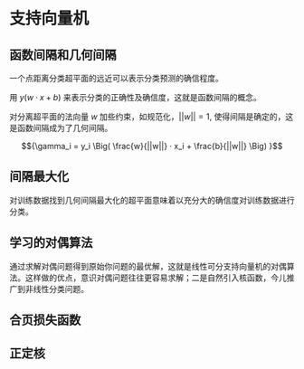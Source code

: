 # 支持向量机

## 函数间隔和几何间隔

一个点距离分类超平面的远近可以表示分类预测的确信程度。

用 ${y(w·x + b)}$ 来表示分类的正确性及确信度，这就是函数间隔的概念。

对分离超平面的法向量 ${w}$ 加些约束，如规范化，${||w||=1}$, 使得间隔是确定的，这是函数间隔成为了几何间隔。

$${\gamma_i = y_i \Big( \frac{w}{||w||} · x_i + \frac{b}{||w||} \Big) }$$

## 间隔最大化

对训练数据找到几何间隔最大化的超平面意味着以充分大的确信度对训练数据进行分类。

## 学习的对偶算法

通过求解对偶问题得到原始你问题的最优解，这就是线性可分支持向量机的对偶算法。这样做的优点，意识对偶问题往往更容易求解；二是自然引入核函数，今儿推广到非线性分类问题。

## 合页损失函数

## 正定核

